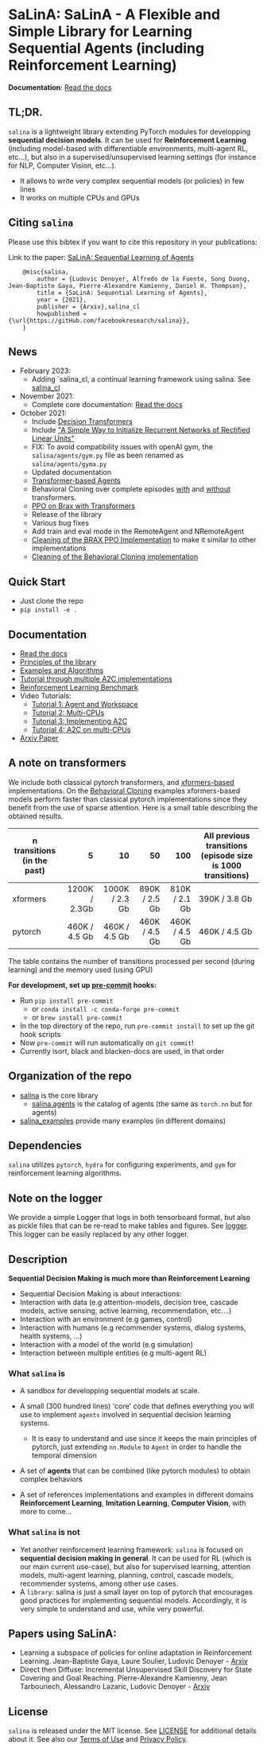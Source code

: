 # SaLinA: SaLinA - A Flexible and Simple Library for Learning Sequential Agents (including Reinforcement Learning)

**Documentation**: [Read the docs](https://salina.readthedocs.io/en/latest/)

## TL;DR.

`salina` is a lightweight library extending PyTorch modules for developping **sequential decision models**.  It can be used for **Reinforcement Learning** (including model-based with differentiable environments, multi-agent RL, etc...), but also in a supervised/unsupervised learning settings (for instance for NLP, Computer Vision, etc...).
* It allows to write very complex sequential models (or policies) in few lines
* It works on multiple CPUs and GPUs

## Citing `salina`

Please use this bibtex if you want to cite this repository in your publications:

Link to the paper: [SaLinA: Sequential Learning of Agents](https://arxiv.org/abs/2110.07910)

```
    @misc{salina,
        author = {Ludovic Denoyer, Alfredo de la Fuente, Song Duong, Jean-Baptiste Gaya, Pierre-Alexandre Kamienny, Daniel H. Thompson},
        title = {SaLinA: Sequential Learning of Agents},
        year = {2021},
        publisher = {Arxiv},salina_cl
        howpublished = {\url{https://gitHub.com/facebookresearch/salina}},
    }

```

## News
* February 2023:
  * Adding `salina_cl, a continual learning framework using salina. See [salina_cl](salina_cl)
* November 2021:
  * Complete core documentation: [Read the docs](https://salina.readthedocs.io/en/latest/)
* October 2021:
  * Include [Decision Transformers](https://arxiv.org/abs/2106.01345)
  * Include ["A Simple Way to Initialize Recurrent Networks of Rectified Linear Units"](https://arxiv.org/abs/1504.00941)
  * FIX: To avoid compatibility issues with openAI gym, the `salina/agents/gym.py` file as been renamed as `salina/agents/gyma.py`
  * Updated documentation
  * [Transformer-based Agents](salina/agents/transformers.py)
  * Behavioral Cloning over complete episodes [with](salina_examples/offline_rl/bc_on_full_episodes/gym_transformer.yaml) and [without](salina_examples/offline_rl/bc_on_full_episodes/gym.yaml) transformers.
  * [PPO on Brax with Transformers](salina_examples/rl/ppo_brax_transformer)
  * Release of the library
  * Various bug fixes
  * Add train and eval mode in the RemoteAgent and NRemoteAgent
  * [Cleaning of the BRAX PPO Implementation](salina_examples/rl/ppo_brax) to make it similar to other implementations
  * [Cleaning of the Behavioral Cloning implementation](salina_examples/offline_rl/bc)

## Quick Start

* Just clone the repo
* `pip install -e .`

## Documentation

* [Read the docs](https://salina.readthedocs.io/en/latest/)
* [Principles of the library](md_docs/)
* [Examples and Algorithms](salina_examples/)
* [Tutorial through multiple A2C implementations](salina_examples/rl/a2c)
* [Reinforcement Learning Benchmark](salina_examples/rl/BENCHMARK.md)
* Video Tutorials:
  * [Tutorial 1: Agent and Workspace](https://youtu.be/CSkkoq_k5zU)
  * [Tutorial 2: Multi-CPUs](https://youtu.be/I-trJWUJDMo)
  * [Tutorial 3: Implementing A2C](https://youtu.be/Mec8GEEQYhU)
  * [Tutorial 4: A2C on multi-CPUs](https://youtu.be/euDqlmcC_1Q)
* [Arxiv Paper](https://arxiv.org/abs/2110.07910)

## A note on transformers

We include both classical pytorch transformers, and [xformers-based](https://github.com/facebookresearch/xformers) implementations. On the [Behavioral Cloning](https://github.com/facebookresearch/salina/tree/main/salina_examples/offline_rl/bc_on_full_episodes) examples xformers-based models perform faster than classical pytorch implementations since they benefit from the use of sparse attention. Here is a small table describing the obtained results.

| n transitions (in the past) |             5 |             10 |            50 |           100 | All previous transitions (episode size is 1000 transitions) |
|-----------------------------|--------------:|---------------:|--------------:|--------------:|-------------------------------------------------------------|
| xformers                    | 1200K / 2.3Gb | 1000K / 2.3 Gb | 890K / 2.5 Gb | 810K / 2.1 Gb | 390K / 3.8 Gb                                               |
| pytorch                     | 460K / 4.5 Gb | 460K / 4.5 Gb  | 460K / 4.5 Gb | 460K / 4.5 Gb | 460K / 4.5 Gb                                               |

The table contains the number of transitions processed per second (during learning) and the memory used (using GPU)

**For development, set up [pre-commit](https://pre-commit.com) hooks:**

* Run `pip install pre-commit`
    * or `conda install -c conda-forge pre-commit`
    * or `brew install pre-commit`
* In the top directory of the repo, run `pre-commit install` to set up the git hook scripts
* Now `pre-commit` will run automatically on `git commit`!
* Currently isort, black and blacken-docs are used, in that order

## Organization of the repo

* [salina](salina/) is the core library
  * [salina.agents](salina/agents/) is the catalog of agents (the same as `torch.nn` but for agents)
* [salina_examples](salina_examples/) provide many examples (in different domains)

## Dependencies

`salina` utilizes `pytorch`, `hydra` for configuring experiments, and `gym` for reinforcement learning algorithms.

## Note on the logger

We provide a simple Logger that logs in both tensorboard format, but also as pickle files that can be re-read to make tables and figures. See [logger](salina/logger.py). This logger can be easily replaced by any other logger.

## Description

**Sequential Decision Making is much more than Reinforcement Learning**

* Sequential Decision Making is about interactions:
 * Interaction with data (e.g attention-models, decision tree, cascade models, active sensing, active learning, recommendation, etc….)
 * Interaction with an environment (e.g games, control)
 * Interaction with humans (e.g recommender systems, dialog systems, health systems, …)
 * Interaction with a model of the world (e.g simulation)
 * Interaction between multiple entities (e.g multi-agent RL)


### What `salina` is

* A sandbox for developping sequential models at scale.

* A small (300 hundred lines) 'core' code that defines everything you will use to implement `agents` involved in sequential decision learning systems.
  * It is easy to understand and use since it keeps the main principles of pytorch, just extending `nn.Module` to `Agent` in order to handle the temporal dimension
* A set of **agents** that can be combined (like pytorch modules) to obtain complex behaviors
* A set of references implementations and examples in different domains **Reinforcement Learning**, **Imitation Learning**, **Computer Vision**, with more to come...

### What `salina` is not

* Yet another reinforcement learning framework: `salina` is focused on **sequential decision making in general**. It can be used for RL (which is our main current use-case), but also for supervised learning, attention models, multi-agent learning, planning, control, cascade models, recommender systems, among other use cases.
* A `library`: salina is just a small layer on top of pytorch that encourages good practices for implementing sequential models. Accordingly, it is very simple to understand and use, while very powerful.



## Papers using SaLinA:
* Learning a subspace of policies for online adaptation in Reinforcement Learning. Jean-Baptiste Gaya, Laure Soulier, Ludovic Denoyer - [Arxiv](https://arxiv.org/abs/2110.05169)
* Direct then Diffuse: Incremental Unsupervised Skill Discovery for State Covering and Goal Reaching. Pierre-Alexandre Kamienny, Jean Tarbouriech, Alessandro Lazaric, Ludovic Denoyer - [Arxiv](https://arxiv.org/abs/2110.14457)

## License

`salina` is released under the MIT license. See [LICENSE](LICENSE) for additional details about it.
See also our [Terms of Use](https://opensource.facebook.com/legal/terms) and [Privacy Policy](https://opensource.facebook.com/legal/privacy).
